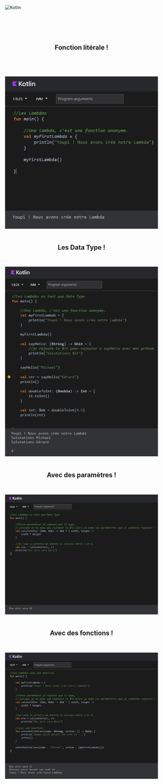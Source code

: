 ![Kotlin](https://img.shields.io/badge/kotlin-%237F52FF.svg?style=for-the-badge&logo=kotlin&logoColor=white)


<br><br><br><br>


<div align="center">
        <h2>Fonction litérale !</h2><br><br>
        <p></p><br>
        <img src="./lambda.png">
</div>

<br>

<div align="center">
        <h2>Les Data Type !</h2><br><br>
        <img src="./lambdasdata.png">
</div>

<br>

<div align="center">
        <h2>Avec des paramètres !</h2><br><br>
        <img src="./lambdasparamettre.png">
</div>

<br>

<div align="center">
        <h2>Avec des fonctions !</h2><br><br>
        <img src="./avecfonctions.png">
</div>







